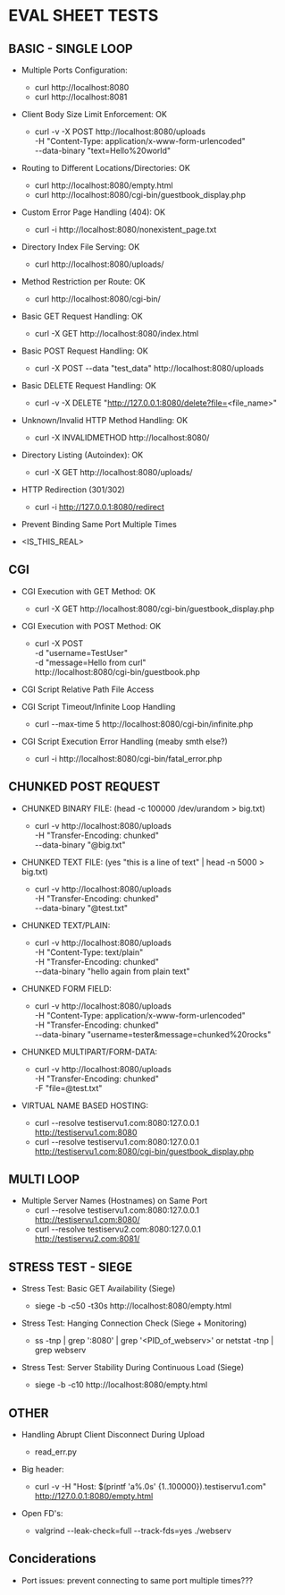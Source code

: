 # EVAL SHEET TESTS

## BASIC - SINGLE LOOP
* Multiple Ports Configuration:
  * curl http://localhost:8080
  * curl http://localhost:8081

* Client Body Size Limit Enforcement: OK
  * curl -v -X POST http://localhost:8080/uploads \
          -H "Content-Type: application/x-www-form-urlencoded" \
          --data-binary "text=Hello%20world"

* Routing to Different Locations/Directories: OK
  * curl http://localhost:8080/empty.html
  * curl http://localhost:8080/cgi-bin/guestbook_display.php

* Custom Error Page Handling (404): OK
  * curl -i http://localhost:8080/nonexistent_page.txt

* Directory Index File Serving: OK
  * curl http://localhost:8080/uploads/

* Method Restriction per Route: OK
  * curl http://localhost:8080/cgi-bin/

* Basic GET Request Handling: OK
  * curl -X GET http://localhost:8080/index.html

* Basic POST Request Handling: OK
  * curl -X POST --data "test_data" http://localhost:8080/uploads

* Basic DELETE Request Handling: OK
  * curl -v -X DELETE "http://127.0.0.1:8080/delete?file=<file_name>"

* Unknown/Invalid HTTP Method Handling: OK
  * curl -X INVALIDMETHOD http://localhost:8080/

* Directory Listing (Autoindex): OK
  * curl -X GET http://localhost:8080/uploads/

* HTTP Redirection (301/302)
  * curl -i http://127.0.0.1:8080/redirect

* Prevent Binding Same Port Multiple Times
 * <IS_THIS_REAL>

## CGI
* CGI Execution with GET Method: OK
  * curl -X GET http://localhost:8080/cgi-bin/guestbook_display.php

* CGI Execution with POST Method: OK
  *  curl -X POST \
     -d "username=TestUser" \
     -d "message=Hello from curl" \
     http://localhost:8080/cgi-bin/guestbook.php

* CGI Script Relative Path File Access

* CGI Script Timeout/Infinite Loop Handling
  * curl --max-time 5 http://localhost:8080/cgi-bin/infinite.php

* CGI Script Execution Error Handling (meaby smth else?)
  * curl -i http://localhost:8080/cgi-bin/fatal_error.php

## CHUNKED POST REQUEST
* CHUNKED BINARY FILE: (head -c 100000 /dev/urandom > big.txt)
  * curl -v http://localhost:8080/uploads \
          -H "Transfer-Encoding: chunked" \
          --data-binary "@big.txt"

* CHUNKED TEXT FILE: (yes "this is a line of text" | head -n 5000 > big.txt)
  * curl -v http://localhost:8080/uploads \
          -H "Transfer-Encoding: chunked" \
          --data-binary "@test.txt"

* CHUNKED TEXT/PLAIN:
  * curl -v http://localhost:8080/uploads \
          -H "Content-Type: text/plain" \
          -H "Transfer-Encoding: chunked" \
          --data-binary "hello again from plain text"

* CHUNKED FORM FIELD:
  * curl -v http://localhost:8080/uploads \
          -H "Content-Type: application/x-www-form-urlencoded" \
          -H "Transfer-Encoding: chunked" \
          --data-binary "username=tester&message=chunked%20rocks"

* CHUNKED MULTIPART/FORM-DATA:
  * curl -v http://localhost:8080/uploads \
          -H "Transfer-Encoding: chunked" \
          -F "file=@test.txt"

* VIRTUAL NAME BASED HOSTING:
  * curl --resolve testiservu1.com:8080:127.0.0.1 http://testiservu1.com:8080
  * curl --resolve testiservu1.com:8080:127.0.0.1 http://testiservu1.com:8080/cgi-bin/guestbook_display.php


## MULTI LOOP
* Multiple Server Names (Hostnames) on Same Port
  * curl --resolve testiservu1.com:8080:127.0.0.1 http://testiservu1.com:8080/
  * curl --resolve testiservu2.com:8080:127.0.0.1 http://testiservu2.com:8081/

## STRESS TEST - SIEGE
* Stress Test: Basic GET Availability (Siege)
  * siege -b -c50 -t30s http://localhost:8080/empty.html

* Stress Test: Hanging Connection Check (Siege + Monitoring)
  * ss -tnp | grep ':8080' | grep '<PID_of_webserv>' or netstat -tnp | grep webserv

* Stress Test: Server Stability During Continuous Load (Siege)
  * siege -b -c10 http://localhost:8080/empty.html

## OTHER
* Handling Abrupt Client Disconnect During Upload
  * read_err.py

* Big header:
  * curl -v -H "Host: $(printf 'a%.0s' {1..100000}).testiservu1.com" http://127.0.0.1:8080/empty.html

* Open FD's:
  * valgrind --leak-check=full --track-fds=yes ./webserv


## Conciderations
* Port issues: prevent connecting to same port multiple times???

